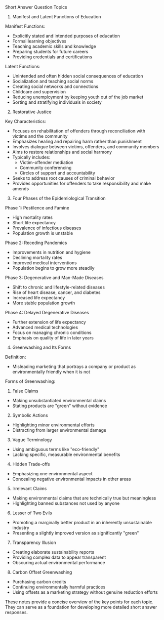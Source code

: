 Short Answer Question Topics

1. Manifest and Latent Functions of Education

Manifest Functions:
- Explicitly stated and intended purposes of education
- Formal learning objectives
- Teaching academic skills and knowledge
- Preparing students for future careers
- Providing credentials and certifications

Latent Functions:
- Unintended and often hidden social consequences of education
- Socialization and teaching social norms
- Creating social networks and connections
- Childcare and supervision
- Reducing unemployment by keeping youth out of the job market
- Sorting and stratifying individuals in society

2. Restorative Justice

Key Characteristics:
- Focuses on rehabilitation of offenders through reconciliation with victims and the community
- Emphasizes healing and repairing harm rather than punishment
- Involves dialogue between victims, offenders, and community members
- Aims to restore relationships and social harmony
- Typically includes:
  - Victim-offender mediation
  - Community conferencing
  - Circles of support and accountability
- Seeks to address root causes of criminal behavior
- Provides opportunities for offenders to take responsibility and make amends

3. Four Phases of the Epidemiological Transition

Phase 1: Pestilence and Famine
- High mortality rates
- Short life expectancy
- Prevalence of infectious diseases
- Population growth is unstable

Phase 2: Receding Pandemics
- Improvements in nutrition and hygiene
- Declining mortality rates
- Improved medical interventions
- Population begins to grow more steadily

Phase 3: Degenerative and Man-Made Diseases
- Shift to chronic and lifestyle-related diseases
- Rise of heart disease, cancer, and diabetes
- Increased life expectancy
- More stable population growth

Phase 4: Delayed Degenerative Diseases
- Further extension of life expectancy
- Advanced medical technologies
- Focus on managing chronic conditions
- Emphasis on quality of life in later years

4. Greenwashing and Its Forms

Definition:
- Misleading marketing that portrays a company or product as environmentally friendly when it is not

Forms of Greenwashing:
1. False Claims
- Making unsubstantiated environmental claims
- Stating products are "green" without evidence

2. Symbolic Actions
- Highlighting minor environmental efforts
- Distracting from larger environmental damage

3. Vague Terminology
- Using ambiguous terms like "eco-friendly"
- Lacking specific, measurable environmental benefits

4. Hidden Trade-offs
- Emphasizing one environmental aspect
- Concealing negative environmental impacts in other areas

5. Irrelevant Claims
- Making environmental claims that are technically true but meaningless
- Highlighting banned substances not used by anyone

6. Lesser of Two Evils
- Promoting a marginally better product in an inherently unsustainable industry
- Presenting a slightly improved version as significantly "green"

7. Transparency Illusion
- Creating elaborate sustainability reports
- Providing complex data to appear transparent
- Obscuring actual environmental performance

8. Carbon Offset Greenwashing
- Purchasing carbon credits
- Continuing environmentally harmful practices
- Using offsets as a marketing strategy without genuine reduction efforts

These notes provide a concise overview of the key points for each topic. They can serve as a foundation for developing more detailed short answer responses.